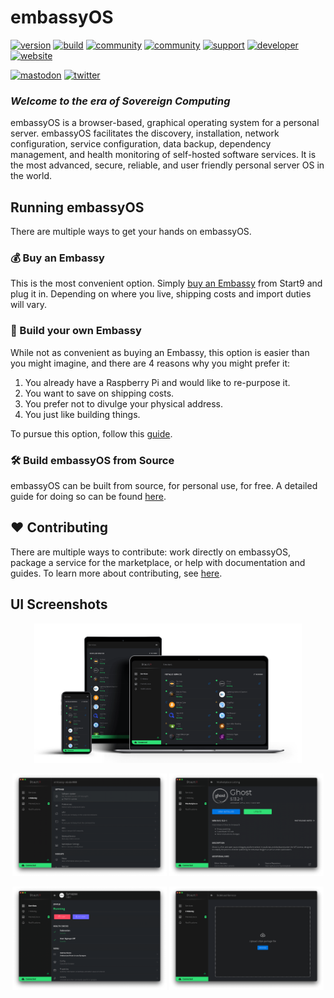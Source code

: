 # embassyOS
[![version](https://img.shields.io/github/v/tag/Start9Labs/embassy-os?color=success)](https://github.com/Start9Labs/embassy-os/releases)
[![build](https://github.com/Start9Labs/embassy-os/actions/workflows/product.yaml/badge.svg)](https://github.com/Start9Labs/embassy-os/actions/workflows/product.yaml)
[![community](https://img.shields.io/badge/community-matrix-yellow)](https://matrix.to/#/#community:matrix.start9labs.com)
[![community](https://img.shields.io/badge/community-telegram-informational)](https://t.me/start9_labs)
[![support](https://img.shields.io/badge/support-docs-important)](https://docs.start9.com)
[![developer](https://img.shields.io/badge/developer-matrix-blueviolet)](https://matrix.to/#/#community-dev:matrix.start9labs.com)
[![website](https://img.shields.io/website?down_color=lightgrey&down_message=offline&up_color=green&up_message=online&url=https%3A%2F%2Fstart9.com)](https://start9.com)

[![mastodon](https://img.shields.io/mastodon/follow/000000001?domain=https%3A%2F%2Fmastodon.start9labs.com&label=Follow&style=social)](http://mastodon.start9labs.com)
[![twitter](https://img.shields.io/twitter/follow/start9labs?label=Follow)](https://twitter.com/start9labs)

### _Welcome to the era of Sovereign Computing_ ###

embassyOS is a browser-based, graphical operating system for a personal server. embassyOS facilitates the discovery, installation, network configuration, service configuration, data backup, dependency management, and health monitoring of self-hosted software services. It is the most advanced, secure, reliable, and user friendly personal server OS in the world.

## Running embassyOS
There are multiple ways to get your hands on embassyOS.

### :moneybag: Buy an Embassy
This is the most convenient option. Simply [buy an Embassy](https://start9.com) from Start9 and plug it in. Depending on where you live, shipping costs and import duties will vary.

### :construction_worker: Build your own Embassy
While not as convenient as buying an Embassy, this option is easier than you might imagine, and there are 4 reasons why you might prefer it:
1. You already have a Raspberry Pi and would like to re-purpose it.
1. You want to save on shipping costs.
1. You prefer not to divulge your physical address.
1. You just like building things.

To pursue this option, follow this [guide](https://start9.com/latest/diy).

### :hammer_and_wrench: Build embassyOS from Source

embassyOS can be built from source, for personal use, for free.
A detailed guide for doing so can be found [here](https://github.com/Start9Labs/embassy-os/blob/master/build/README.md).

## :heart: Contributing
There are multiple ways to contribute: work directly on embassyOS, package a service for the marketplace, or help with documentation and guides. To learn more about contributing, see [here](https://github.com/Start9Labs/embassy-os/blob/master/CONTRIBUTING.md).

## UI Screenshots
<p align="center">
<img src="assets/embassyOS.png" alt="embassyOS" width="85%">
</p>
<p align="center">
<img src="assets/eOS-preferences.png" alt="Embassy Preferences" width="49%">
<img src="assets/eOS-ghost.png" alt="Embassy Ghost Service" width="49%">
</p>
<p align="center">
<img src="assets/eOS-synapse-health-check.png" alt="Embassy Synapse Health Checks" width="49%">
<img src="assets/eOS-sideload.png" alt="Embassy Sideload Service" width="49%">
</p>
